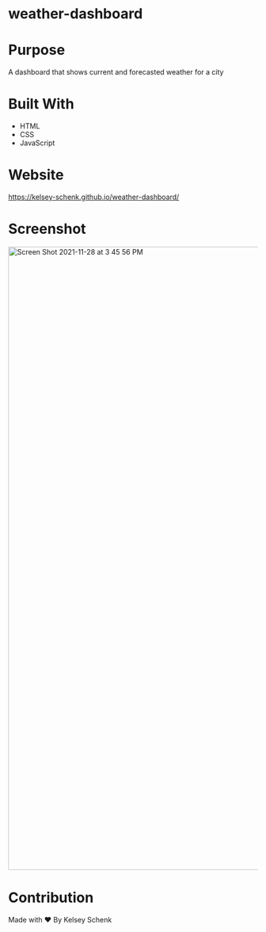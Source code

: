 # weather-dashboard

# Purpose
A dashboard that shows current and forecasted weather for a city

# Built With
* HTML
* CSS
* JavaScript

# Website
https://kelsey-schenk.github.io/weather-dashboard/

# Screenshot
<img width="1257" alt="Screen Shot 2021-11-28 at 3 45 56 PM" src="https://user-images.githubusercontent.com/90290649/143785351-b094487d-f2d5-46b5-9e0c-51452557d5b4.png">

 
# Contribution
Made with ♥️ By Kelsey Schenk
